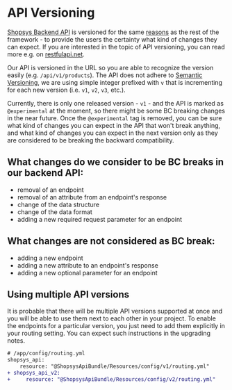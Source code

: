 # API Versioning

[Shopsys Backend API](/docs/api/introduction-to-backend-api.md) is versioned for the same [reasons](/docs/contributing/backward-compatibility-promise.md) as the rest of the framework - to provide the users the certainty what kind of changes they can expect.
If you are interested in the topic of API versioning, you can read more e.g. on [restfulapi.net](https://restfulapi.net/versioning/). 

Our API is versioned in the URL so you are able to recognize the version easily (e.g. `/api/v1/products`).
The API does not adhere to [Semantic Versioning](http://semver.org/spec/v2.0.0.html), we are using simple integer prefixed with `v` that is incrementing for each new version (i.e. `v1`, `v2`, `v3`, etc.).

Currently, there is only one released version - `v1` - and the API is marked as `@experimental` at the moment, so there might be some BC breaking changes in the near future.
Once the `@experimental` tag is removed, you can be sure what kind of changes you can expect in the API that won't break anything, and what kind of changes you can expect in the next version only as they are considered to be breaking the backward compatibility.

## What changes do we consider to be BC breaks in our backend API:
* removal of an endpoint
* removal of an attribute from an endpoint's response
* change of the data structure
* change of the data format
* adding a new required request parameter for an endpoint

## What changes are not considered as BC break:
* adding a new endpoint
* adding a new attribute to an endpoint's response
* adding a new optional parameter for an endpoint

## Using multiple API versions
It is probable that there will be multiple API versions supported at once and you will be able to use them next to each other in your project.
To enable the endpoints for a particular version, you just need to add them explicitly in your routing setting.
You can expect such instructions in the upgrading notes.
```diff
# /app/config/routing.yml
shopsys_api:
    resource: "@ShopsysApiBundle/Resources/config/v1/routing.yml"
+ shopsys_api_v2:
+     resource: "@ShopsysApiBundle/Resources/config/v2/routing.yml"
``` 

